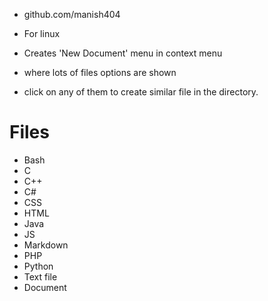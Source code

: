 - github.com/manish404

- For linux
- Creates 'New Document' menu in context menu
- where lots of files options are shown
- click on any of them to create similar file in the directory.

# Files
- Bash
- C
- C++
- C#
- CSS
- HTML
- Java
- JS
- Markdown
- PHP
- Python
- Text file
- Document